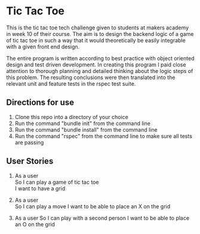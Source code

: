 # Tic Tac Toe

This is the tic tac toe tech challenge given to students at makers academy in week 10 of their course. The aim is to design the backend logic of a game of tic tac toe in such a way that it would theoretically be easily integrable with a given front end design.

The entire program is written according to best practice with object oriented design and test driven development. In creating this program I paid close attention to thorough planning and detailed thinking about the logic steps of this problem. The resulting conclusions were then translated into the relevant unit and feature tests in the rspec test suite.

## Directions for use

1. Clone this repo into a directory of your choice  
2. Run the command "bundle init" from the command line  
3. Run the command "bundle install" from the command line  
4. Run the command "rspec" from the command line to make sure all tests are passing  

## User Stories

1.  As a user  
    So I can play a game of tic tac toe  
    I want to have a grid

2.  As a user  
    So I can play a move
    I want to be able to place an X on the grid  

3.  As a user
    So I can play with a second person
    I want to be able to place an O on the grid

